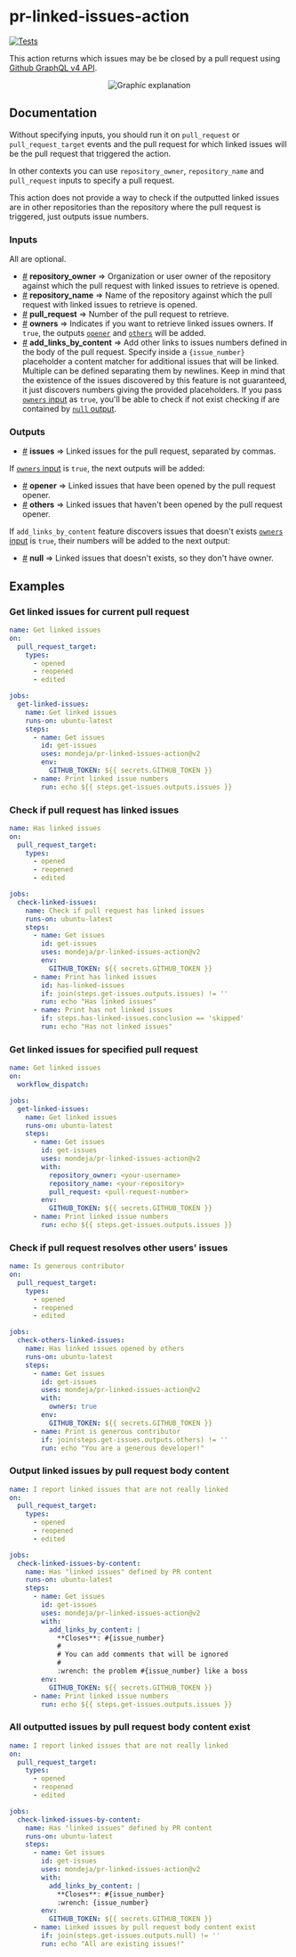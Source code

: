 # pr-linked-issues-action

[![Tests][tests-image]][tests-link]

This action returns which issues may be be closed by a pull request using
[Github GraphQL v4 API][graphql-api].

<p align="center">
  <img src="https://raw.githubusercontent.com/mondeja/pr-linked-issues-action/master/graphic-explanation.png" alt="Graphic explanation"></a>
</p>

## Documentation

Without specifying inputs, you should run it on `pull_request` or
`pull_request_target` events and the pull request for which linked issues
will be the pull request that triggered the action.

In other contexts you can use `repository_owner`, `repository_name` and
`pull_request` inputs to specify a pull request.

This action does not provide a way to check if the outputted linked issues are
in other repositories than the repository where the pull request is triggered,
just outputs issue numbers.

### Inputs

All are optional.

- <a name="input-repository_owner" href="#input-repository_owner">#</a>
 <b>repository_owner</b> ⇒ Organization or user owner of the repository against
 which the pull request with linked issues to retrieve is opened.
- <a name="input-repository_name" href="#input-repository_name">#</a>
 <b>repository_name</b> ⇒ Name of the repository against which the pull request
 with linked issues to retrieve is opened.
- <a name="input-pull_request" href="#input-pull_request">#</a>
 <b>pull_request</b> ⇒ Number of the pull request to retrieve.
- <a name="input-owners" href="#input-owners">#</a> <b>owners</b> ⇒ Indicates
 if you want to retrieve linked issues owners. If `true`, the outputs
 [`opener`](#output-opener) and [`others`](#output-others) will be added.
- <a name="add_links_by_content" href="#add_links_by_content">#</a> <b>add_links_by_content</b> ⇒ Add other links to issues numbers defined in the
 body of the pull request. Specify inside a `{issue_number}` placeholder
 a content matcher for additional issues that will be linked. Multiple can be
 defined separating them by newlines. Keep in mind that the existence of the
 issues discovered by this feature is not guaranteed, it just discovers
 numbers giving the provided placeholders. If you pass
 [`owners` input](#input-owners) as `true`, you'll be able to check if not
 exist checking if are contained by [`null` output](#output-null).

### Outputs

- <a name="output-issues" href="#output-issues">#</a> <b>issues</b> ⇒ Linked
 issues for the pull request, separated by commas.

If [`owners` input](#input-owners) is `true`, the next outputs will be added:

- <a name="output-opener" href="#output-opener">#</a> <b>opener</b> ⇒ Linked
 issues that have been opened by the pull request opener.
- <a name="output-others" href="#output-others">#</a> <b>others</b> ⇒ Linked
 issues that haven't been opened by the pull request opener.

If `add_links_by_content` feature discovers issues that doesn't exists
[`owners` input](#input-owners) is `true`, their numbers will be added to the
next output:

- <a name="output-null" href="#output-null">#</a> <b>null</b> ⇒ Linked
 issues that doesn't exists, so they don't have owner.

## Examples

### Get linked issues for current pull request

```yaml
name: Get linked issues
on:
  pull_request_target:
    types:
      - opened
      - reopened
      - edited

jobs:
  get-linked-issues:
    name: Get linked issues
    runs-on: ubuntu-latest
    steps:
      - name: Get issues
        id: get-issues
        uses: mondeja/pr-linked-issues-action@v2
        env:
          GITHUB_TOKEN: ${{ secrets.GITHUB_TOKEN }}
      - name: Print linked issue numbers
        run: echo ${{ steps.get-issues.outputs.issues }}
```

### Check if pull request has linked issues

```yaml
name: Has linked issues
on:
  pull_request_target:
    types:
      - opened
      - reopened
      - edited

jobs:
  check-linked-issues:
    name: Check if pull request has linked issues
    runs-on: ubuntu-latest
    steps:
      - name: Get issues
        id: get-issues
        uses: mondeja/pr-linked-issues-action@v2
        env:
          GITHUB_TOKEN: ${{ secrets.GITHUB_TOKEN }}
      - name: Print has linked issues
        id: has-linked-issues
        if: join(steps.get-issues.outputs.issues) != ''
        run: echo "Has linked issues"
      - name: Print has not linked issues
        if: steps.has-linked-issues.conclusion == 'skipped'
        run: echo "Has not linked issues"
```

### Get linked issues for specified pull request

```yaml
name: Get linked issues
on:
  workflow_dispatch:

jobs:
  get-linked-issues:
    name: Get linked issues
    runs-on: ubuntu-latest
    steps:
      - name: Get issues
        id: get-issues
        uses: mondeja/pr-linked-issues-action@v2
        with:
          repository_owner: <your-username>
          repository_name: <your-repository>
          pull_request: <pull-request-number>
        env:
          GITHUB_TOKEN: ${{ secrets.GITHUB_TOKEN }}
      - name: Print linked issue numbers
        run: echo ${{ steps.get-issues.outputs.issues }}
```

### Check if pull request resolves other users' issues

```yaml
name: Is generous contributor
on:
  pull_request_target:
    types:
      - opened
      - reopened
      - edited

jobs:
  check-others-linked-issues:
    name: Has linked issues opened by others
    runs-on: ubuntu-latest
    steps:
      - name: Get issues
        id: get-issues
        uses: mondeja/pr-linked-issues-action@v2
        with:
          owners: true
        env:
          GITHUB_TOKEN: ${{ secrets.GITHUB_TOKEN }}
      - name: Print is generous contributor
        if: join(steps.get-issues.outputs.others) != ''
        run: echo "You are a generous developer!"
```

### Output linked issues by pull request body content

```yaml
name: I report linked issues that are not really linked
on:
  pull_request_target:
    types:
      - opened
      - reopened
      - edited

jobs:
  check-linked-issues-by-content:
    name: Has "linked issues" defined by PR content
    runs-on: ubuntu-latest
    steps:
      - name: Get issues
        id: get-issues
        uses: mondeja/pr-linked-issues-action@v2
        with:
          add_links_by_content: |
            **Closes**: #{issue_number}
            #
            # You can add comments that will be ignored
            #
            :wrench: the problem #{issue_number} like a boss
        env:
          GITHUB_TOKEN: ${{ secrets.GITHUB_TOKEN }}
      - name: Print linked issue numbers
        run: echo ${{ steps.get-issues.outputs.issues }}
```

### All outputted issues by pull request body content exist

```yaml
name: I report linked issues that are not really linked
on:
  pull_request_target:
    types:
      - opened
      - reopened
      - edited

jobs:
  check-linked-issues-by-content:
    name: Has "linked issues" defined by PR content
    runs-on: ubuntu-latest
    steps:
      - name: Get issues
        id: get-issues
        uses: mondeja/pr-linked-issues-action@v2
        with:
          add_links_by_content: |
            **Closes**: #{issue_number}
            :wrench: {issue_number}
        env:
          GITHUB_TOKEN: ${{ secrets.GITHUB_TOKEN }}
      - name: Linked issues by pull request body content exist
        if: join(steps.get-issues.outputs.null) != ''
        run: echo "All are existing issues!"
```

[support-ref-closed-issues]: https://github.community/t/support-for-discovering-referenced-and-to-be-closed-issues-from-a-pr/14354/4
[graphql-api]: https://docs.github.com/en/graphql
[tests-image]: https://img.shields.io/github/actions/workflow/status/mondeja/pr-linked-issues-action/ci.yml?branch=master&logo=github&label=tests
[tests-link]: https://github.com/mondeja/pr-linked-issues-action/actions?query=workflow%3ACI
